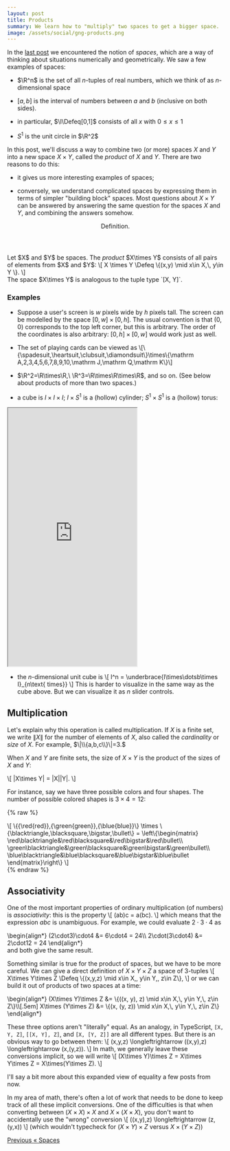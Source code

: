 ```yaml
---
layout: post
title: Products
summary: We learn how to "multiply" two spaces to get a bigger space.
image: /assets/social/gng-products.png
---
```

In the [last post](/2023/02/21/spaces.html) we encountered the notion of _spaces_, which are a way of thinking about situations numerically and geometrically. We saw a few examples of spaces:

- $\R^n$ is the set of all $n$-tuples of real numbers, which we think of as $n$-dimensional space

- $[a, b]$ is the interval of numbers between $a$ and $b$ (inclusive on both sides).

- in particular, $\I\Defeq[0,1]$ consists of all $x$ with $0\le x\le 1$

- $S^1$ is the unit circle in $\R^2$

In this post, we'll discuss a way to combine two (or more) spaces $X$ and $Y$ into a new space $X\times Y$, called the <dfn>product</dfn> of $X$ and $Y$. There are two reasons to do this:

- it gives us more interesting examples of spaces;

- conversely, we understand complicated spaces by expressing them in terms of simpler "building block" spaces. Most questions about $X\times Y$ can be answered by answering the same question for the spaces $X$ and $Y$, and combining the answers somehow.

<div class="block definition">
  <header>Definition.</header>
  Let $X$ and $Y$ be spaces. The <dfn>product</dfn> $X\times Y$ consists of all pairs of elements from $X$ and $Y$:
  \[ X \times Y \Defeq \{(x,y) \mid x\in X,\, y\in Y \}. \]
</div>
The space $X\times Y$ is analogous to the tuple type `[X, Y]`.

### Examples

- Suppose a user's screen is $w$ pixels wide by $h$ pixels tall. The screen can be modelled by the space $[0, w]\times[0,h]$. The usual convention is that $(0,0)$ corresponds to the top left corner, but this is arbitrary. The order of the coordinates is also arbitrary: $[0,h]\times[0,w]$ would work just as well.

- The set of playing cards can be viewed as \\[\\{\spadesuit,\heartsuit,\clubsuit,\diamondsuit\\}\times\\{\mathrm A,2,3,4,5,6,7,8,9,10,\mathrm J,\mathrm Q,\mathrm K\\}\\]

- $\R^2=\R\times\R,\ \R^3=\R\times\R\times\R$, and so on. (See below about products of more than two spaces.)

- a cube is $I\times I\times I$; $I\times S^1$ is a (hollow) cylinder; $S^1\times S^1$ is a (hollow) torus:

<iframe src="https://codesandbox.io/embed/product-examples-fzi6pp?fontsize=14&hidenavigation=1&theme=dark&view=preview"
     allow="fullscreen"
     height="600"
     sandbox="allow-forms allow-modals allow-popups allow-presentation allow-same-origin allow-scripts"
   ></iframe>

- the $n$-dimensional unit cube is
  \\[ I^n = \underbrace{I\times\dotsb\times I}_{n\text{ times}} \\]
  This is harder to visualize in the same way as the cube above. But we can visualize it as $n$ slider controls.

## Multiplication

Let's explain why this operation is called multiplication. If $X$ is a finite set, we write $\|X\|$ for the number of elements of $X$, also called the <dfn>cardinality</dfn> or <dfn>size</dfn> of $X.$ For example, $\|\\{a,b,c\\}\|=3.$

When $X$ and $Y$ are finite sets, the size of $X\times Y$ is the product of the sizes of $X$ and $Y:$

\\[ \|X\times Y\| = \|X\|\|Y\|. \\]

For instance, say we have three possible colors and four shapes. The number of possible colored shapes is $3\times4=12:$

  {% raw %}
<div>
\[
\{{\red{red}},{\green{green}},{\blue{blue}}\}
\times
\{\blacktriangle,\blacksquare,\bigstar,\bullet\}
=
\left\{\begin{matrix}
\red\blacktriangle&\red\blacksquare&\red\bigstar&\red\bullet\\
\green\blacktriangle&\green\blacksquare&\green\bigstar&\green\bullet\\
\blue\blacktriangle&\blue\blacksquare&\blue\bigstar&\blue\bullet
\end{matrix}\right\}
\]
</div>
{% endraw %}

## Associativity

One of the most important properties of ordinary multiplication (of numbers) is _associativity_: this is the property
\\[ (ab)c = a(bc). \\]
which means that the expression $abc$ is unambiguous. For example, we could evaluate $2\cdot3\cdot4$ as
<div>
\begin{align*}
  (2\cdot3)\cdot4 &= 6\cdot4 = 24\\
  2\cdot(3\cdot4) &= 2\cdot12 = 24
\end{align*}
</div>
and both give the same result.

Something similar is true for the product of spaces, but we have to be more careful. We can give a direct definition of $X\times Y\times Z$ a space of 3-tuples
\\[ X\times Y\times Z \Defeq \\{(x,y,z) \mid x\in X,\, y\in Y,\, z\in Z\\}, \\]
or we can build it out of products of two spaces at a time:
<div>
\begin{align*}
  (X\times Y)\times Z &= \{((x, y), z) \mid x\in X,\, y\in Y,\, z\in Z\}\\[.5em]
  X\times (Y\times Z) &= \{(x, (y, z)) \mid x\in X,\, y\in Y,\, z\in Z\}
\end{align*}
</div>

These three options aren't "literally" equal. As an analogy, in TypeScript, `[X, Y, Z]`, `[[X, Y], Z]`, and `[X, [Y, Z]]` are all different types. But there is an obvious way to go between them:
\\[ (x,y,z) \longleftrightarrow ((x,y),z) \longleftrightarrow (x,(y,z)). \\]
In math, we generally leave these conversions implicit, so we will write
\\[ (X\times Y)\times Z = X\times Y\times Z = X\times(Y\times Z). \\]

I'll say a bit more about this expanded view of equality a few posts from now.

In my area of math, there's often a lot of work that needs to be done to keep track of all these implicit conversions. One of the difficulties is that when converting between $(X\times X)\times X$ and $X\times(X\times X)$, you don't want to accidentally use the "wrong" conversion
\\[ ((x,y),z) \longleftrightarrow (z,(y,x)) \\]
(which wouldn't typecheck for $(X\times Y)\times Z$ versus $X\times(Y\times Z)$)

<nav class="blog-nav">
  <a class="prev" href="/2023/02/21/spaces.html">
    <span class="hint">Previous</span>
    <span class="title">&laquo; Spaces</span>
  </a>
</nav>